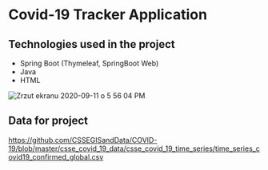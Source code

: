 # Covid-19 Tracker Application

## Technologies used in the project
* Spring Boot (Thymeleaf, SpringBoot Web)
* Java
* HTML

![Zrzut ekranu 2020-09-11 o 5 56 04 PM](https://user-images.githubusercontent.com/63778196/92948119-306df280-f459-11ea-8c16-4e715d3190ee.png)

## Data for project
https://github.com/CSSEGISandData/COVID-19/blob/master/csse_covid_19_data/csse_covid_19_time_series/time_series_covid19_confirmed_global.csv
